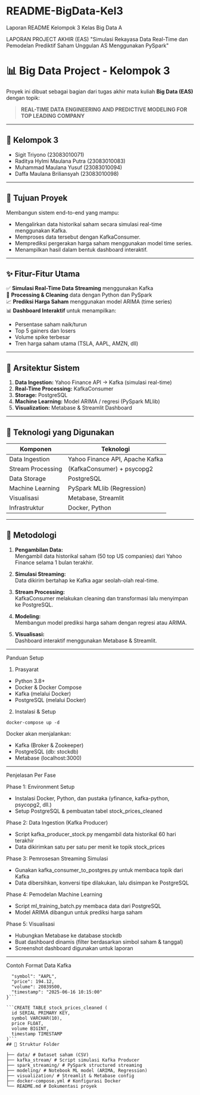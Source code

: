    # README-BigData-Kel3
Laporan README Kelompok 3 Kelas Big Data A

LAPORAN PROJECT AKHIR (EAS) "Simulasi Rekayasa Data Real-Time dan Pemodelan Prediktif Saham Unggulan AS Menggunakan PySpark"
# 📊 Big Data Project - Kelompok 3

Proyek ini dibuat sebagai bagian dari tugas akhir mata kuliah **Big Data (EAS)** dengan topik:

> **REAL-TIME DATA ENGINEERING AND PREDICTIVE MODELING FOR TOP LEADING COMPANY**

---

## 👥 Kelompok 3
- Sigit Triyono (23083010071)
- Raditya Hylmi Maulana Putra (23083010083)  
- Muhammad Maulana Yusuf (23083010094)  
- Daffa Maulana Briliansyah (23083010098)

---

## 🎯 Tujuan Proyek
Membangun sistem end-to-end yang mampu:
- Mengalirkan data historikal saham secara simulasi real-time menggunakan Kafka.
- Memproses data tersebut dengan KafkaConsumer.
- Memprediksi pergerakan harga saham menggunakan model time series.
- Menampilkan hasil dalam bentuk dashboard interaktif.

---

## ✨ Fitur-Fitur Utama

✅ **Simulasi Real-Time Data Streaming** menggunakan Kafka  
🔄 **Processing & Cleaning** data dengan Python dan PySpark  
📈 **Prediksi Harga Saham** menggunakan model ARIMA (time series)  
📊 **Dashboard Interaktif** untuk menampilkan:
- Persentase saham naik/turun  
- Top 5 gainers dan losers  
- Volume spike terbesar  
- Tren harga saham utama (TSLA, AAPL, AMZN, dll)

---
## 🧱 Arsitektur Sistem

1. **Data Ingestion:** Yahoo Finance API → Kafka (simulasi real-time)
2. **Real-Time Processing:** KafkaConsumer
3. **Storage:** PostgreSQL
4. **Machine Learning:** Model ARIMA / regresi (PySpark MLlib)
5. **Visualization:** Metabase & Streamlit Dashboard

---
## 🧰 Teknologi yang Digunakan
| Komponen            | Teknologi                      |
|---------------------|-------------------------------|
| Data Ingestion      | Yahoo Finance API, Apache Kafka |
| Stream Processing   | (KafkaConsumer) + psycopg2 |
| Data Storage        | PostgreSQL                     |
| Machine Learning    | PySpark MLlib (Regression)     |
| Visualisasi         | Metabase, Streamlit            |
| Infrastruktur       | Docker, Python                 |

---

## 🧪 Metodologi

1. **Pengambilan Data:**  
   Mengambil data historikal saham (50 top US companies) dari Yahoo Finance selama 1 bulan terakhir.

2. **Simulasi Streaming:**  
   Data dikirim bertahap ke Kafka agar seolah-olah real-time.

3. **Stream Processing:**  
   KafkaConsumer melakukan cleaning dan transformasi lalu menyimpan ke PostgreSQL.

4. **Modeling:**  
   Membangun model prediksi harga saham dengan regresi atau ARIMA.

5. **Visualisasi:**  
   Dashboard interaktif menggunakan Metabase & Streamlit.

---

Panduan Setup
1. Prasyarat
- Python 3.8+
- Docker & Docker Compose
- Kafka (melalui Docker)
- PostgreSQL (melalui Docker)

2. Instalasi & Setup

``` docker-compose up -d ```

Docker akan menjalankan:
- Kafka (Broker & Zookeeper)
- PostgreSQL (db: stockdb)
- Metabase (localhost:3000)

---

Penjelasan Per Fase

Phase 1: Environment Setup
- Instalasi Docker, Python, dan pustaka (yfinance, kafka-python, psycopg2, dll.)
- Setup PostgreSQL & pembuatan tabel stock_prices_cleaned

Phase 2: Data Ingestion (Kafka Producer)
- Script kafka_producer_stock.py mengambil data historikal 60 hari terakhir
- Data dikirimkan satu per satu per menit ke topik stock_prices

Phase 3: Pemrosesan Streaming Simulasi
- Gunakan kafka_consumer_to_postgres.py untuk membaca topik dari Kafka
- Data dibersihkan, konversi tipe dilakukan, lalu disimpan ke PostgreSQL

Phase 4: Pemodelan Machine Learning
- Script ml_training_batch.py membaca data dari PostgreSQL
- Model ARIMA dibangun untuk prediksi harga saham

Phase 5: Visualisasi
- Hubungkan Metabase ke database stockdb
- Buat dashboard dinamis (filter berdasarkan simbol saham & tanggal)
- Screenshot dashboard digunakan untuk laporan

---

Contoh Format Data Kafka 

```{
  "symbol": "AAPL",
  "price": 194.12,
  "volume": 20839500,
  "timestamp": "2025-06-16 10:15:00"
}```

```CREATE TABLE stock_prices_cleaned (
  id SERIAL PRIMARY KEY,
  symbol VARCHAR(10),
  price FLOAT,
  volume BIGINT,
  timestamp TIMESTAMP
)```
## 📁 Struktur Folder

├── data/ # Dataset saham (CSV)
├── kafka_stream/ # Script simulasi Kafka Producer
├── spark_streaming/ # PySpark structured streaming
├── modeling/ # Notebook ML model (ARIMA, Regression)
├── visualization/ # Streamlit & Metabase config
├── docker-compose.yml # Konfigurasi Docker
└── README.md # Dokumentasi proyek
